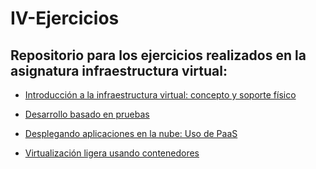 # IV-Ejercicios

## Repositorio para los ejercicios realizados en la asignatura infraestructura virtual:

- [Introducción a la infraestructura virtual: concepto y soporte físico](https://github.com/ajpelaez/IV-Ejercicios/blob/master/relaci%C3%B3n1-ejercicios.md)

- [Desarrollo basado en pruebas](https://github.com/ajpelaez/IV-Ejercicios/blob/master/relaci%C3%B3n2-ejercicios.md)

- [Desplegando aplicaciones en la nube: Uso de PaaS](https://github.com/ajpelaez/IV-Ejercicios/blob/master/relaci%C3%B3n3-ejercicios.md)

- [Virtualización ligera usando contenedores](https://github.com/ajpelaez/IV-Ejercicios/blob/master/relaci%C3%B3n4-ejercicios.md)
